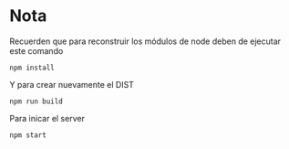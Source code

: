 # Nota

Recuerden que para reconstruir los módulos de node deben de ejecutar este comando

```
npm install
```

Y para crear nuevamente el DIST

```
npm run build
```

Para inicar el server

```
npm start
```
